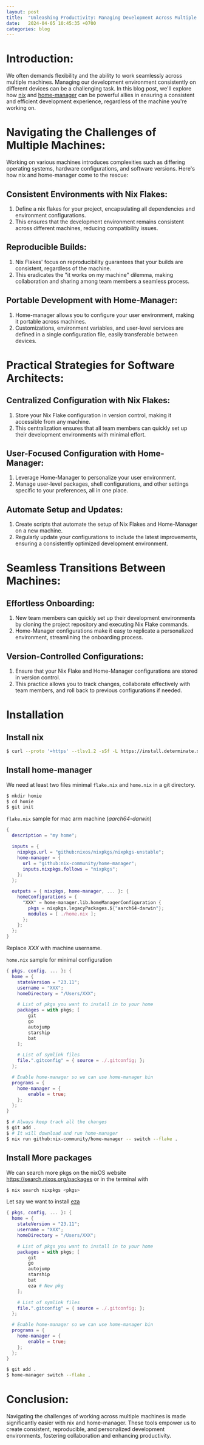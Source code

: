 ```yaml
---
layout: post
title:  "Unleashing Productivity: Managing Development Across Multiple Machines with nix and home-manager"
date:   2024-04-05 10:45:35 +0700
categories: blog
---
```


# Introduction:

We often demands flexibility and the ability to work seamlessly across multiple machines. Managing our development environment consistently on different devices can be a challenging task. In this blog post, we'll explore how [nix](https://nixos.org/manual/nix/stable) and [home-manager](https://nix-community.github.io/home-manager) can be powerful allies in ensuring a consistent and efficient development experience, regardless of the machine you're working on.

# Navigating the Challenges of Multiple Machines:
Working on various machines introduces complexities such as differing operating systems, hardware configurations, and software versions. Here's how nix and home-manager come to the rescue:

## Consistent Environments with Nix Flakes:

1. Define a nix flakes for your project, encapsulating all dependencies and environment configurations.
2. This ensures that the development environment remains consistent across different machines, reducing compatibility issues.

## Reproducible Builds:

1. Nix Flakes' focus on reproducibility guarantees that your builds are consistent, regardless of the machine.
2. This eradicates the "it works on my machine" dilemma, making collaboration and sharing among team members a seamless process.

## Portable Development with Home-Manager:

1. Home-manager allows you to configure your user environment, making it portable across machines.
2. Customizations, environment variables, and user-level services are defined in a single configuration file, easily transferable between devices.

# Practical Strategies for Software Architects:

## Centralized Configuration with Nix Flakes:

1. Store your Nix Flake configuration in version control, making it accessible from any machine.
2. This centralization ensures that all team members can quickly set up their development environments with minimal effort.

## User-Focused Configuration with Home-Manager:

1. Leverage Home-Manager to personalize your user environment.
2. Manage user-level packages, shell configurations, and other settings specific to your preferences, all in one place.

## Automate Setup and Updates:

1. Create scripts that automate the setup of Nix Flakes and Home-Manager on a new machine.
2. Regularly update your configurations to include the latest improvements, ensuring a consistently optimized development environment.

# Seamless Transitions Between Machines:

## Effortless Onboarding:

1. New team members can quickly set up their development environments by cloning the project repository and executing Nix Flake commands.
2. Home-Manager configurations make it easy to replicate a personalized environment, streamlining the onboarding process.

## Version-Controlled Configurations:

1. Ensure that your Nix Flake and Home-Manager configurations are stored in version control.
2. This practice allows you to track changes, collaborate effectively with team members, and roll back to previous configurations if needed.

# Installation

## Install nix 
   ```sh
   $ curl --proto '=https' --tlsv1.2 -sSf -L https://install.determinate.systems/nix | sh -s -- install
   ```

## Install home-manager
We need at least two files minimal `flake.nix` and `home.nix` in a git directory.

```sh
$ mkdir homie
$ cd homie
$ git init
```

`flake.nix` sample for mac arm machine (*aarch64-darwin*)
```nix
{
  description = "my home";

  inputs = {
    nixpkgs.url = "github:nixos/nixpkgs/nixpkgs-unstable";
    home-manager = {
      url = "github:nix-community/home-manager";
      inputs.nixpkgs.follows = "nixpkgs";
    };
  };

  outputs = { nixpkgs, home-manager, ... }: {
    homeConfigurations = {
      "XXX" = home-manager.lib.homeManagerConfiguration {
        pkgs = nixpkgs.legacyPackages.${"aarch64-darwin"};
        modules = [ ./home.nix ];
      };
    };
  };
}
```
Replace *XXX* with machine username. 

`home.nix` sample for minimal configuration
```nix
{ pkgs, config, ... }: {
  home = {
    stateVersion = "23.11";
    username = "XXX";
    homeDirectory = "/Users/XXX";

    # List of pkgs you want to install in to your home
    packages = with pkgs; [
        git 
        go
        autojump
        starship
        bat
    ];

    # List of symlink files 
    file.".gitconfig" = { source = ./.gitconfig; };
  };

  # Enable home-manager so we can use home-manager bin 
  programs = {
    home-manager = {
        enable = true;
    };
  };
}
```

```sh
$ # Always keep track all the changes
$ git add .
$ # It will download and run home-manager
$ nix run github:nix-community/home-manager -- switch --flake .
```

## Install More packages
We can search more pkgs on the nixOS website https://search.nixos.org/packages or in the terminal with 

```sh
$ nix search nixpkgs <pkgs>
```

Let say we want to install [eza](https://github.com/eza-community/eza)

```nix
{ pkgs, config, ... }: {
  home = {
    stateVersion = "23.11";
    username = "XXX";
    homeDirectory = "/Users/XXX";

    # List of pkgs you want to install in to your home
    packages = with pkgs; [
        git 
        go
        autojump
        starship
        bat
        eza # New pkg
    ];

    # List of symlink files 
    file.".gitconfig" = { source = ./.gitconfig; };
  };

  # Enable home-manager so we can use home-manager bin 
  programs = {
    home-manager = {
        enable = true;
    };
  };
}
```

```sh
$ git add .
$ home-manager switch --flake .
```

# Conclusion:
Navigating the challenges of working across multiple machines is made significantly easier with nix and home-manager. These tools empower us to create consistent, reproducible, and personalized development environments, fostering collaboration and enhancing productivity.